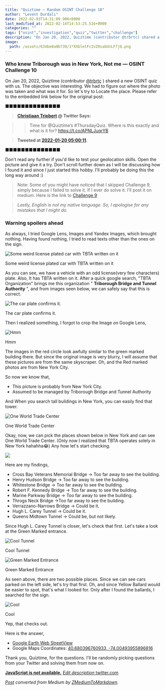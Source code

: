 ```yaml
---
title: "Quiztime — Random OSINT Challenge 10"
author: "Levent Durdalı"
date: 2022-02-03T14:31:09.906+0000
last_modified_at: 2022-02-14T14:53:25.516+0000
categories: ""
tags: ["osint","investigation","quiz","twitter","challenge"]
description: "On Jan 20, 2022, Quiztime (contributor @trbrtc) shared a new OSINT quiz with us. The objective was, interesting. We had to figure out…"
image:
  path: /assets/634be8a0b739/1*XXbletFc3vZ0sabUnLF7jQ.png
---
```


### Who knew Triborough was in New York, Not me — OSINT Challenge 10

On Jan 20, 2022, Quiztime \(contributor [@trbrtc](https://twitter.com/trbrtc) \) shared a new OSINT quiz with us\. The objective was interesting\. We had to figure out where the photo was taken and what was it for\. So let's try to Locate the place\. Please refer to the embedded link below for the original post:


■■■■■■■■■■■■■■ 
> **[Christiaan Triebert](https://twitter.com/trbrtc) @ Twitter Says:** 

> > Time for @Quiztime’s #ThursdayQuiz. Where is this exactly and what is it for? https://t.co/APNLJuqrYB 

> **Tweeted at [2022-01-20 05:00:11](https://twitter.com/trbrtc/status/1484027956326543362).** 

■■■■■■■■■■■■■■ 


Don't read any further if you'd like to test your geolocation skills\. Open the picture and give it a try\. Don't scroll further down as I will be discussing how I found it and since I just started this hobby\. I'll probably be doing this the long way around :\)


> Note: Some of you might have noticed that I skipped Challenge 9, simply because I failed to solve it\. If I ever do solve it\. I’ll post it on medium\. Here is the link to [Challenge 9](https://twitter.com/kollege/status/1483526186525470729/photo/1) 





> _Lastly, English is not my native language\. So, I apologise for any mistakes that I might do\._ 




### Warning spoilers ahead

As always, I tried Google Lens, Images and Yandex Images, which brought nothing\. Having found nothing, I tried to read texts other than the ones on the sign\.


![Some weird license plated car with TBTA written on it](assets/634be8a0b739/1*XXbletFc3vZ0sabUnLF7jQ.png)

Some weird license plated car with TBTA written on it

As you can see, we have a vehicle with an odd license\(very few characters\) plate\. Also, It has TBTA written on it\. After a quick google search, "TBTA Organization" brings me this organization " **Triborough Bridge and Tunnel Authority** ", and from images seen below, we can safely say that this is correct\.


![The car plate confirms it\.](assets/634be8a0b739/1*VUO2MvFKs7TKP2aeJMws0A.png)

The car plate confirms it\.

Then I realized something, I forgot to crop the Image on Google Lens,


![Hmm](assets/634be8a0b739/1*QgAjCCYFo51pxcbm3QHHIw.png)

Hmm

The images in the red circle look awfully similar to the green marked building there\. But since the original image is very blurry, I will assume that these pictures are from the same skyscraper\. Oh, and the Red marked photos are from New York City\.

So now we know that,
- This picture is probably from New York City\.
- Assumed to be managed by Triborough Bridge and Tunnel Authority


And When you search tall buildings in New York, you can easily find that tower\.


![One World Trade Center](assets/634be8a0b739/1*ymnKBAKLt5LqA_RCBQBKjA.png)

One World Trade Center

Okay, now, we can pick the places shown below in New York and can see One World Trade Center\. \(Only now I realized that TBTA operates solely in New York hahahha😂\) Any how let's start checking\.


![](assets/634be8a0b739/1*fH1d3Trh5Pc5ieuv1wUobg.png)


Here are my findings,
- Cross Bay Veterans Memorial Bridge \-> Too far away to see the building\.
- Henry Hudson Bridge \-> Too far away to see the building\.
- Whitestone Bridge \-> Too far away to see the building\.
- Robert F\. Kennedy Bridge \-> Too far away to see the building\.
- Marine Parkway Bridge \-> Too far away to see the building\.
- Throgs Neck Bridge \->Too far away to see the building\.
- Verrazzano\-Narrows Bridge \-> Could be it\.
- Hugh L\. Carey Tunnel \-> Could be it\.
- Queens Midtown Tunnel \-> Could be, but not likely\.


Since Hugh L\. Carey Tunnel is closer, let's check that first\. Let's take a look at the Green Marked entrance\.


![Cool Tunnel](assets/634be8a0b739/1*JzknatdCeNkvb-bv_lfbOw.png)

Cool Tunnel


![Green Marked Entrance](assets/634be8a0b739/1*2rt4d46YLPcVUg2ZkOOXqg.png)

Green Marked Entrance

As seen above, there are two possible places\. Since we can see cars parked on the left side, let's try that first\. Oh, and since Yellow Ballard would be easier to spot, that's what I looked for\. Only after I found the ballards, I searched for the sign\.


![Cool](assets/634be8a0b739/1*zGdta5PikNUt-67PpGYQEQ.png)

Cool

Yep, that checks out\.

Here is the answer,
- [Google Earth Web StreetView](https://earth.google.com/web/search/40%c2%b040%2749.81%22N,++74%c2%b0+0%2717.71%22W/@40.68030341,-74.00499646,4.57232475a,0d,72.89126598y,24.89223749h,75.79437815t,0r/data=CigiJgokCdOmDAYNV0RAEUg5WlUJV0RAGfGL8mNHgFLAIXEgekNJgFLAIhoKFkxJQ21CUFBmYW85ZXZCbDZobVd2OXcQAg)
- Google Maps Coordinates: [40\.680396760933, \-74\.00493955896816](https://www.google.com/maps/@40.6803777,-74.004908,75m/data=!3m1!1e3)


Thank you, Quiztime, for the questions\. I'll be randomly picking questions from your Twitter and solving them from now on\.

[**JavaScript is not available\.**](https://twitter.com/quiztime) 
[_Edit description_ twitter\.com](https://twitter.com/quiztime)



_[Post](https://medium.com/@leventd/quiztime-random-osint-challenge-10-634be8a0b739) converted from Medium by [ZMediumToMarkdown](https://github.com/ZhgChgLi/ZMediumToMarkdown)._

